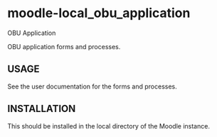 # moodle-local_obu_application
OBU Application

OBU application forms and processes.

<h2>USAGE</h2>

See the user documentation for the forms and processes.

<h2>INSTALLATION</h2>

This should be installed in the local directory of the Moodle instance.

